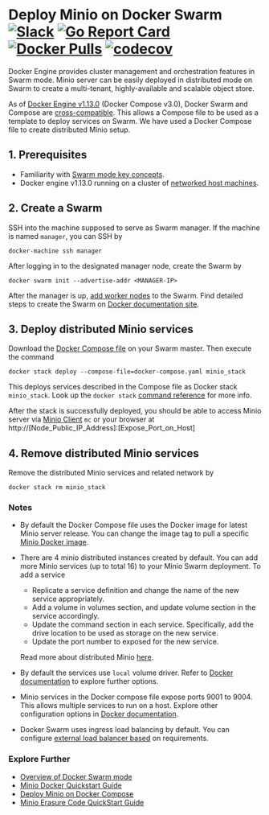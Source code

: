 # Deploy Minio on Docker Swarm [![Slack](https://slack.minio.io/slack?type=svg)](https://slack.minio.io) [![Go Report Card](https://goreportcard.com/badge/minio/minio)](https://goreportcard.com/report/minio/minio) [![Docker Pulls](https://img.shields.io/docker/pulls/minio/minio.svg?maxAge=604800)](https://hub.docker.com/r/minio/minio/) [![codecov](https://codecov.io/gh/minio/minio/branch/master/graph/badge.svg)](https://codecov.io/gh/minio/minio)

Docker Engine provides cluster management and orchestration features in Swarm mode. Minio server can be easily deployed in distributed mode on Swarm to create a multi-tenant, highly-available and scalable object store.

As of [Docker Engine v1.13.0](https://blog.docker.com/2017/01/whats-new-in-docker-1-13/) (Docker Compose v3.0), Docker Swarm and Compose are [cross-compatible](https://docs.docker.com/compose/compose-file/#version-3). This allows a Compose file to be used as a template to deploy services on Swarm. We have used a Docker Compose file to create distributed Minio setup.

## 1. Prerequisites

* Familiarity with [Swarm mode key concepts](https://docs.docker.com/engine/swarm/key-concepts/).
* Docker engine v1.13.0 running on a cluster of [networked host machines](https://docs.docker.com/engine/swarm/swarm-tutorial/#/three-networked-host-machines).

## 2. Create a Swarm

SSH into the machine supposed to serve as Swarm manager. If the machine is named `manager`, you can SSH by

```shell
docker-machine ssh manager
```
After logging in to the designated manager node, create the Swarm by

```shell
docker swarm init --advertise-addr <MANAGER-IP>
```

After the manager is up, [add worker nodes](https://docs.docker.com/engine/swarm/swarm-tutorial/add-nodes/) to the Swarm. Find detailed steps to create the Swarm on [Docker documentation site](https://docs.docker.com/engine/swarm/swarm-tutorial/create-swarm/).

## 3. Deploy distributed Minio services

Download the [Docker Compose file](https://github.com/minio/minio/blob/master/docs/orchestration/docker-swarm/docker-compose.yaml?raw=true) on your Swarm master. Then execute the command

```shell
docker stack deploy --compose-file=docker-compose.yaml minio_stack
```
This deploys services described in the Compose file as Docker stack `minio_stack`. Look up the `docker stack` [command reference](https://docs.docker.com/engine/reference/commandline/stack/) for more info.

After the stack is successfully deployed, you should be able to access Minio server via [Minio Client](https://docs.minio.io/docs/minio-client-complete-guide) `mc` or your browser at http://[Node_Public_IP_Address]:[Expose_Port_on_Host]

## 4. Remove distributed Minio services

Remove the distributed Minio services and related network by

```shell
docker stack rm minio_stack
```

### Notes

* By default the Docker Compose file uses the Docker image for latest Minio server release. You can change the image tag to pull a specific [Minio Docker image](https://hub.docker.com/r/minio/minio/).

* There are 4 minio distributed instances created by default. You can add more Minio services (up to total 16) to your Minio Swarm deployment. To add a service
  * Replicate a service definition and change the name of the new service appropriately.
  * Add a volume in volumes section, and update volume section in the service accordingly.
  * Update the command section in each service. Specifically, add the drive location to be used as storage on the new service.
  * Update the port number to exposed for the new service.

  Read more about distributed Minio [here](https://docs.minio.io/docs/distributed-minio-quickstart-guide).

* By default the services use `local` volume driver. Refer to [Docker documentation](https://docs.docker.com/compose/compose-file/#/volume-configuration-reference) to explore further options.

* Minio services in the Docker compose file expose ports 9001 to 9004. This allows multiple services to run on a host. Explore other configuration options in [Docker documentation](https://docs.docker.com/compose/compose-file/#/ports).

* Docker Swarm uses ingress load balancing by default. You can configure [external load balancer based](https://docs.docker.com/engine/swarm/ingress/#/configure-an-external-load-balancer) on requirements.

### Explore Further
- [Overview of Docker Swarm mode](https://docs.docker.com/engine/swarm/)
- [Minio Docker Quickstart Guide](https://docs.minio.io/docs/minio-docker-quickstart-guide)
- [Deploy Minio on Docker Compose](https://docs.minio.io/docs/deploy-minio-on-docker-compose)
- [Minio Erasure Code QuickStart Guide](https://docs.minio.io/docs/minio-erasure-code-quickstart-guide)


